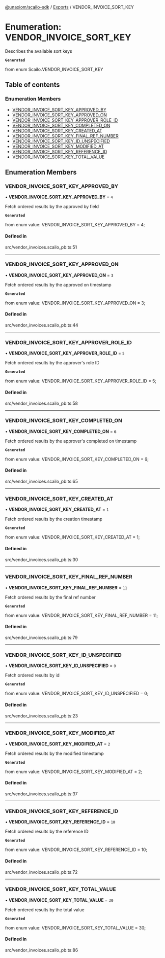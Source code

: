 [@unaxiom/scailo-sdk](../README.md) / [Exports](../modules.md) / VENDOR\_INVOICE\_SORT\_KEY

# Enumeration: VENDOR\_INVOICE\_SORT\_KEY

Describes the available sort keys

**`Generated`**

from enum Scailo.VENDOR_INVOICE_SORT_KEY

## Table of contents

### Enumeration Members

- [VENDOR\_INVOICE\_SORT\_KEY\_APPROVED\_BY](VENDOR_INVOICE_SORT_KEY.md#vendor_invoice_sort_key_approved_by)
- [VENDOR\_INVOICE\_SORT\_KEY\_APPROVED\_ON](VENDOR_INVOICE_SORT_KEY.md#vendor_invoice_sort_key_approved_on)
- [VENDOR\_INVOICE\_SORT\_KEY\_APPROVER\_ROLE\_ID](VENDOR_INVOICE_SORT_KEY.md#vendor_invoice_sort_key_approver_role_id)
- [VENDOR\_INVOICE\_SORT\_KEY\_COMPLETED\_ON](VENDOR_INVOICE_SORT_KEY.md#vendor_invoice_sort_key_completed_on)
- [VENDOR\_INVOICE\_SORT\_KEY\_CREATED\_AT](VENDOR_INVOICE_SORT_KEY.md#vendor_invoice_sort_key_created_at)
- [VENDOR\_INVOICE\_SORT\_KEY\_FINAL\_REF\_NUMBER](VENDOR_INVOICE_SORT_KEY.md#vendor_invoice_sort_key_final_ref_number)
- [VENDOR\_INVOICE\_SORT\_KEY\_ID\_UNSPECIFIED](VENDOR_INVOICE_SORT_KEY.md#vendor_invoice_sort_key_id_unspecified)
- [VENDOR\_INVOICE\_SORT\_KEY\_MODIFIED\_AT](VENDOR_INVOICE_SORT_KEY.md#vendor_invoice_sort_key_modified_at)
- [VENDOR\_INVOICE\_SORT\_KEY\_REFERENCE\_ID](VENDOR_INVOICE_SORT_KEY.md#vendor_invoice_sort_key_reference_id)
- [VENDOR\_INVOICE\_SORT\_KEY\_TOTAL\_VALUE](VENDOR_INVOICE_SORT_KEY.md#vendor_invoice_sort_key_total_value)

## Enumeration Members

### VENDOR\_INVOICE\_SORT\_KEY\_APPROVED\_BY

• **VENDOR\_INVOICE\_SORT\_KEY\_APPROVED\_BY** = ``4``

Fetch ordered results by the approved by field

**`Generated`**

from enum value: VENDOR_INVOICE_SORT_KEY_APPROVED_BY = 4;

#### Defined in

src/vendor_invoices.scailo_pb.ts:51

___

### VENDOR\_INVOICE\_SORT\_KEY\_APPROVED\_ON

• **VENDOR\_INVOICE\_SORT\_KEY\_APPROVED\_ON** = ``3``

Fetch ordered results by the approved on timestamp

**`Generated`**

from enum value: VENDOR_INVOICE_SORT_KEY_APPROVED_ON = 3;

#### Defined in

src/vendor_invoices.scailo_pb.ts:44

___

### VENDOR\_INVOICE\_SORT\_KEY\_APPROVER\_ROLE\_ID

• **VENDOR\_INVOICE\_SORT\_KEY\_APPROVER\_ROLE\_ID** = ``5``

Fetch ordered results by the approver's role ID

**`Generated`**

from enum value: VENDOR_INVOICE_SORT_KEY_APPROVER_ROLE_ID = 5;

#### Defined in

src/vendor_invoices.scailo_pb.ts:58

___

### VENDOR\_INVOICE\_SORT\_KEY\_COMPLETED\_ON

• **VENDOR\_INVOICE\_SORT\_KEY\_COMPLETED\_ON** = ``6``

Fetch ordered results by the approver's completed on timestamp

**`Generated`**

from enum value: VENDOR_INVOICE_SORT_KEY_COMPLETED_ON = 6;

#### Defined in

src/vendor_invoices.scailo_pb.ts:65

___

### VENDOR\_INVOICE\_SORT\_KEY\_CREATED\_AT

• **VENDOR\_INVOICE\_SORT\_KEY\_CREATED\_AT** = ``1``

Fetch ordered results by the creation timestamp

**`Generated`**

from enum value: VENDOR_INVOICE_SORT_KEY_CREATED_AT = 1;

#### Defined in

src/vendor_invoices.scailo_pb.ts:30

___

### VENDOR\_INVOICE\_SORT\_KEY\_FINAL\_REF\_NUMBER

• **VENDOR\_INVOICE\_SORT\_KEY\_FINAL\_REF\_NUMBER** = ``11``

Fetch ordered results by the final ref number

**`Generated`**

from enum value: VENDOR_INVOICE_SORT_KEY_FINAL_REF_NUMBER = 11;

#### Defined in

src/vendor_invoices.scailo_pb.ts:79

___

### VENDOR\_INVOICE\_SORT\_KEY\_ID\_UNSPECIFIED

• **VENDOR\_INVOICE\_SORT\_KEY\_ID\_UNSPECIFIED** = ``0``

Fetch ordered results by id

**`Generated`**

from enum value: VENDOR_INVOICE_SORT_KEY_ID_UNSPECIFIED = 0;

#### Defined in

src/vendor_invoices.scailo_pb.ts:23

___

### VENDOR\_INVOICE\_SORT\_KEY\_MODIFIED\_AT

• **VENDOR\_INVOICE\_SORT\_KEY\_MODIFIED\_AT** = ``2``

Fetch ordered results by the modified timestamp

**`Generated`**

from enum value: VENDOR_INVOICE_SORT_KEY_MODIFIED_AT = 2;

#### Defined in

src/vendor_invoices.scailo_pb.ts:37

___

### VENDOR\_INVOICE\_SORT\_KEY\_REFERENCE\_ID

• **VENDOR\_INVOICE\_SORT\_KEY\_REFERENCE\_ID** = ``10``

Fetch ordered results by the reference ID

**`Generated`**

from enum value: VENDOR_INVOICE_SORT_KEY_REFERENCE_ID = 10;

#### Defined in

src/vendor_invoices.scailo_pb.ts:72

___

### VENDOR\_INVOICE\_SORT\_KEY\_TOTAL\_VALUE

• **VENDOR\_INVOICE\_SORT\_KEY\_TOTAL\_VALUE** = ``30``

Fetch ordered results by the total value

**`Generated`**

from enum value: VENDOR_INVOICE_SORT_KEY_TOTAL_VALUE = 30;

#### Defined in

src/vendor_invoices.scailo_pb.ts:86
